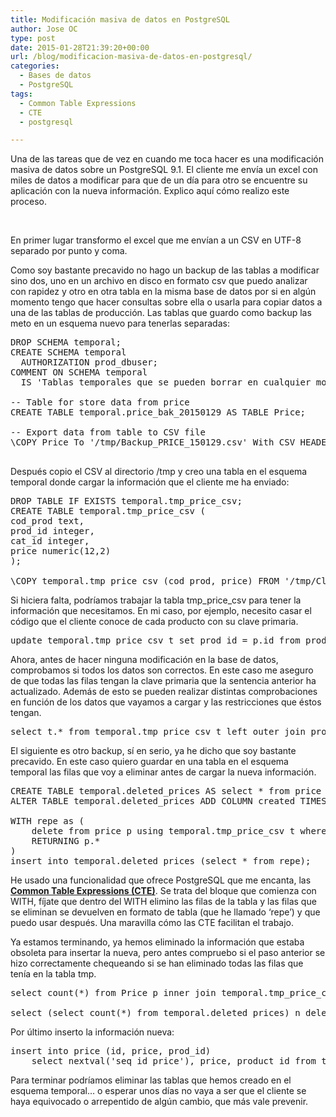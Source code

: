 ```yaml
---
title: Modificación masiva de datos en PostgreSQL
author: Jose OC
type: post
date: 2015-01-28T21:39:20+00:00
url: /blog/modificacion-masiva-de-datos-en-postgresql/
categories:
  - Bases de datos
  - PostgreSQL
tags:
  - Common Table Expressions
  - CTE
  - postgresql

---
```

Una de las tareas que de vez en cuando me toca hacer es una modificación masiva de datos sobre un PostgreSQL 9.1. El cliente me envía un excel con miles de datos a modificar para que de un día para otro se encuentre su aplicación con la nueva información. Explico aquí cómo realizo este proceso.

&nbsp;

En primer lugar transformo el excel que me envían a un CSV en UTF-8 separado por punto y coma.

Como soy bastante precavido no hago un backup de las tablas a modificar sino dos, uno en un archivo en disco en formato csv que puedo analizar con rapidez y otro en otra tabla en la misma base de datos por si en algún momento tengo que hacer consultas sobre ella o usarla para copiar datos a una de las tablas de producción. Las tablas que guardo como backup las meto en un esquema nuevo para tenerlas separadas:

<pre class="lang:pgsql decode:true" title="Backups de las tablas">DROP SCHEMA temporal;
CREATE SCHEMA temporal
  AUTHORIZATION prod_dbuser;
COMMENT ON SCHEMA temporal
  IS 'Tablas temporales que se pueden borrar en cualquier momento. Útil para backups.';

-- Table for store data from price
CREATE TABLE temporal.price_bak_20150129 AS TABLE Price;

-- Export data from table to CSV file
\COPY Price To '/tmp/Backup_PRICE_150129.csv' With CSV HEADER;

</pre>

Después copio el CSV al directorio /tmp y creo una tabla en el esquema temporal donde cargar la información que el cliente me ha enviado:

<pre class="lang:pgsql decode:true " title="Load data from CSV">DROP TABLE IF EXISTS temporal.tmp_price_csv;
CREATE TABLE temporal.tmp_price_csv (
cod_prod text, 
prod_id integer, 
cat_id integer, 
price numeric(12,2)
);

\COPY temporal.tmp_price_csv (cod_prod, price) FROM '/tmp/Client_20150129.csv' (DELIMITER ';', HEADER TRUE, FORMAT CSV);</pre>

Si hiciera falta, podríamos trabajar la tabla tmp\_price\_csv para tener la información que necesitamos. En mi caso, por ejemplo, necesito casar el código que el cliente conoce de cada producto con su clave primaria.

<pre class="lang:pgsql decode:true ">update temporal.tmp_price_csv t set prod_id = p.id from product p where p.code = t.cod_prod;</pre>

Ahora, antes de hacer ninguna modificación en la base de datos, comprobamos si todos los datos son correctos. En este caso me aseguro de que todas las filas tengan la clave primaria que la sentencia anterior ha actualizado. Además de esto se pueden realizar distintas comprobaciones en función de los datos que vayamos a cargar y las restricciones que éstos tengan.

<pre class="lang:pgsql decode:true">select t.* from temporal.tmp_price_csv t left outer join product p on p.id = t.prod_id where t.prod_id is null;</pre>

El siguiente es otro backup, sí en serio, ya he dicho que soy bastante precavido. En este caso quiero guardar en una tabla en el esquema temporal las filas que voy a eliminar antes de cargar la nueva información.

<pre class="lang:pgsql decode:true">CREATE TABLE temporal.deleted_prices AS select * from price limit 0;
ALTER TABLE temporal.deleted_prices ADD COLUMN created TIMESTAMP DEFAULT NOW();

WITH repe as (
    delete from price p using temporal.tmp_price_csv t where p.product_id = t.prod_id  
    RETURNING p.*
)
insert into temporal.deleted_prices (select * from repe);</pre>

He usado una funcionalidad que ofrece PostgreSQL que me encanta, las **<span style="text-decoration: underline">Common Table Expressions (CTE)</span>**. Se trata del bloque que comienza con WITH, fíjate que dentro del WITH elimino las filas de la tabla y las filas que se eliminan se devuelven en formato de tabla (que he llamado &#8216;repe&#8217;) y que puedo usar después. Una maravilla cómo las CTE facilitan el trabajo.

Ya estamos terminando, ya hemos eliminado la información que estaba obsoleta para insertar la nueva, pero antes compruebo si el paso anterior se hizo correctamente chequeando si se han eliminado todas las filas que tenía en la tabla tmp.

<pre class="lang:pgsql decode:true">select count(*) from Price p inner join temporal.tmp_price_csv t on p.product_id = t.prod_id;

select (select count(*) from temporal.deleted_prices) n_deleted, (select count(*) from temporal.tmp_price_csv) n_csv;
</pre>

Por último inserto la información nueva:

<pre class="lang:pgsql decode:true">insert into price (id, price, prod_id) 
    select nextval('seq_id_price'), price, product_id from temporal.tmp_price_csv where prod_id is not null;
</pre>

Para terminar podríamos eliminar las tablas que hemos creado en el esquema temporal&#8230; o esperar unos días no vaya a ser que el cliente se haya equivocado o arrepentido de algún cambio, que más vale prevenir.